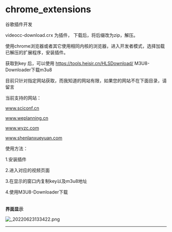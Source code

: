 # chrome_extensions

谷歌插件开发

videocc-download.crx 为插件，
下载后，将后缀改为zip，解压。

使用chrome浏览器或者其它使用相同内核的浏览器，进入开发者模式，选择加载已解压的扩展程序，安装插件。

获取到key 后，可以使用  https://tools.heisir.cn/HLSDownload/ M3U8-Downloader下载m3u8

目前只针对指定网站获取，而我知道的网站有限，如果您的网站不在下面目录，请留言

当前支持的网站：

www.sciconf.cn

www.weplanning.cn

www.wyzc.com

www.shenlanxueyuan.com

使用方法：

1.安装插件

2.进入对应的视频页面

3.在显示的窗口内复制key以及m3u8地址

4.使用M3U8-Downloader下载

###### 

**界面显示**

![_20220623133422.png](./_20220623133422.png)

---
